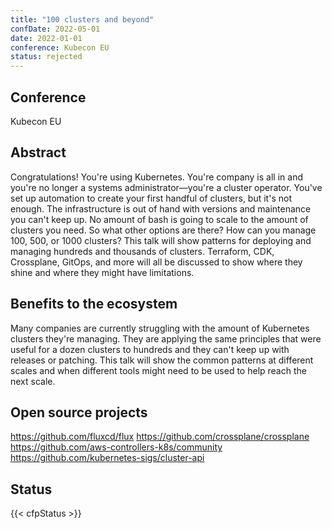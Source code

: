 ```yaml
---
title: "100 clusters and beyond"
confDate: 2022-05-01
date: 2022-01-01
conference: Kubecon EU
status: rejected
---
```


## Conference
Kubecon EU

## Abstract
Congratulations! You're using Kubernetes. You're company is all in and you're no longer a systems administrator—you're a cluster operator. You've set up automation to create your first handful of clusters, but it's not enough. The infrastructure is out of hand with versions and maintenance you can't keep up. No amount of bash is going to scale to the amount of clusters you need.
So what other options are there? How can you manage 100, 500, or 1000 clusters? This talk will show patterns for deploying and managing hundreds and thousands of clusters. Terraform, CDK, Crossplane, GitOps, and more will all be discussed to show where they shine and where they might have limitations.

## Benefits to the ecosystem
Many companies are currently struggling with the amount of Kubernetes clusters they're managing. They are applying the same principles that were useful for a dozen clusters to hundreds and they can't keep up with releases or patching.
This talk will show the common patterns at different scales and when different tools might need to be used to help reach the next scale.

## Open source projects
https://github.com/fluxcd/flux
https://github.com/crossplane/crossplane
https://github.com/aws-controllers-k8s/community
https://github.com/kubernetes-sigs/cluster-api

## Status
{{< cfpStatus >}}
